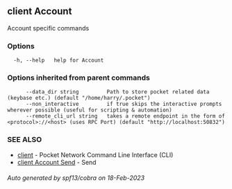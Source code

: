 ## client Account

Account specific commands

### Options

```
  -h, --help   help for Account
```

### Options inherited from parent commands

```
      --data_dir string         Path to store pocket related data (keybase etc.) (default "/home/harry/.pocket")
      --non_interactive         if true skips the interactive prompts wherever possible (useful for scripting & automation)
      --remote_cli_url string   takes a remote endpoint in the form of <protocol>://<host> (uses RPC Port) (default "http://localhost:50832")
```

### SEE ALSO

* [client](client.md)	 - Pocket Network Command Line Interface (CLI)
* [client Account Send](client_Account_Send.md)	 - Send <fromAddr> <to> <amount>

###### Auto generated by spf13/cobra on 18-Feb-2023
